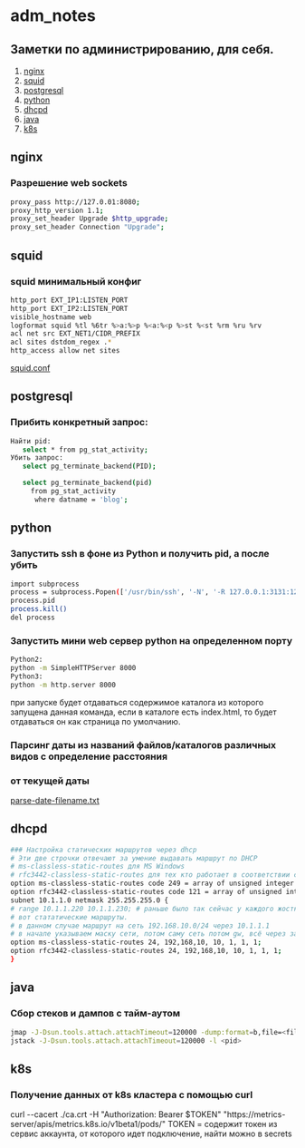 # adm_notes
## Заметки по администрированию, для себя.
1. [nginx](#nginx)
1. [squid](#squid)
1. [postgresql](#postgresql)
1. [python](#python)
1. [dhcpd](#dhcpd)
1. [java](#java)
1. [k8s](#k8s)

## nginx

### Разрешение web sockets
```sh
proxy_pass http://127.0.01:8080;
proxy_http_version 1.1;
proxy_set_header Upgrade $http_upgrade;
proxy_set_header Connection "Upgrade";
```

## squid

### squid минимальный конфиг
```sh
http_port EXT_IP1:LISTEN_PORT
http_port EXT_IP2:LISTEN_PORT
visible_hostname web
logformat squid %tl %6tr %>a:%>p %<a:%<p %>st %<st %rm %ru %rv
acl net src EXT_NET1/CIDR_PREFIX
acl sites dstdom_regex .*
http_access allow net sites
```
[squid.conf](./squid.conf)

## postgresql

### Прибить конкретный запрос:
```sh
Найти pid:
   select * from pg_stat_activity;
Убить запрос:
   select pg_terminate_backend(PID);

   select pg_terminate_backend(pid)
     from pg_stat_activity
	  where datname = 'blog';
```

## python

### Запустить ssh в фоне из Python и получить pid, а после убить
```sh
import subprocess
process = subprocess.Popen(['/usr/bin/ssh', '-N', '-R 127.0.0.1:3131:127.0.0.1:3131', 'node'])
process.pid
process.kill()
del process
```
### Запустить мини web сервер python на определенном порту
```sh
Python2:
python -m SimpleHTTPServer 8000
Python3:
python -m http.server 8000
```
при запуске будет отдаваться содержимое каталога из которого запущена данная команда, если
в каталоге есть index.html, то будет отдаваться он как страница по умолчанию.

### Парсинг даты из названий файлов/каталогов различных видов с определение расстояния
### от текущей даты 
[parse-date-filename.txt](./parse-date-filename.txt)

## dhcpd
```sh
### Настройка статических маршрутов через dhcp
# Эти две строчки отвечают за умение выдавать маршрут по DHCP
# ms-classless-static-routes для MS Windows
# rfc3442-classless-static-routes для тех кто работает в соответствии с RFC
option ms-classless-static-routes code 249 = array of unsigned integer 8;
option rfc3442-classless-static-routes code 121 = array of unsigned integer 8;
subnet 10.1.1.0 netmask 255.255.255.0 {
# range 10.1.1.220 10.1.1.230; # раньше было так сейчас у каждого жосткая привязка IP+MAC
# вот стататические маршруты.
# в данном случае маршрут на сеть 192.168.10.0/24 через 10.1.1.1
# в начале указываем маску сети, потом саму сеть потом gw, всё через запятые!
option ms-classless-static-routes 24, 192,168,10, 10, 1, 1, 1;
option rfc3442-classless-static-routes 24, 192,168,10, 10, 1, 1, 1;
}
```

## java
### Сбор стеков и дампов с тайм-аутом
```sh
jmap -J-Dsun.tools.attach.attachTimeout=120000 -dump:format=b,file=<file> <pid>
jstack -J-Dsun.tools.attach.attachTimeout=120000 -l <pid>
```

## k8s

### Получение данных от k8s кластера с помощью curl
curl --cacert ./ca.crt -H "Authorization: Bearer $TOKEN" "https://metrics-server/apis/metrics.k8s.io/v1beta1/pods/"
TOKEN = содержит токен из сервис аккаунта, от которого идет подключение, найти можно в secrets
